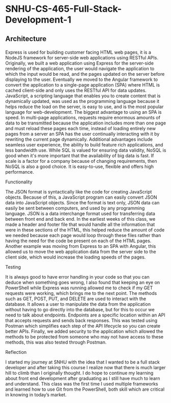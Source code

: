 # SNHU-CS-465-Full-Stack-Development-1

<h2><p>Architecture</p></h2>
Express is used for building customer facing HTML web pages, it is a NodeJS framework for server-side web applications using RESTful APIs. Originally, we built a web application using Express for the server-side rendering of the application, the user would navigate the application to which the input would be read, and the pages updated on the server before displaying to the user.  Eventually we moved to the Angular framework to convert the application to a single-page application (SPA) where HTML is cached client-side and only uses the RESTful API for data updates. JavaScript, a scripting language that enables you to create content that is dynamically updated, was used as the programming language because it helps reduce the load on the server, is easy to use, and is the most popular language for web-development.
The biggest advantage to using an SPA is speed. In multi-page applications, requests require enormous amounts of data to be transmitted because the application includes more than one page and must reload these pages each time, instead of loading entirely new pages from a server an SPA has the user continually interacting with it by rewriting the current page dynamically. Additional advantages include seamless user experience, the ability to build feature rich applications, and less bandwidth use. 
While SQL is valued for ensuring data validity, NoSQL is good when it's more important that the availability of big data is fast. If scale is a factor for a company because of changing requirements, then NoSQL is also a good choice. It is easy-to-use, flexible and offers high performance.
<p></p>Functionality</p>
The JSON format is syntactically like the code for creating JavaScript objects. Because of this, a JavaScript program can easily convert JSON data into JavaScript objects. Since the format is text only, JSON data can easily be sent between computers, and used by any programming language. JSON is a data interchange format used for transferring data between front end and back end.
In the earliest weeks of this class, we made a header and footer file that would handle all the information that were in these sections of the HTML, this helped reduce the amount of code we needed because each page would loop through these files rather than having the need for the code be present on each of the HTML pages. Another example was moving from Express to an SPA with Angular, this allowed us to move the web application data from the server side to the client side, which would increase the loading speeds of the pages.
<p>Testing</p>
It is always good to have error handling in your code so that you can deduce when something goes wrong, I also found that keeping an eye on PowerShell while Express was running allowed me to check if my GET requests were working, which brings me to the next point. The methods such as GET, POST, PUT, and DELETE are used to interact with the database.  It allows a user to manipulate the data from the application without having to go directly into the database, but for this to occur we need to talk about endpoints. Endpoints are a specific location within an API that accepts requests and sends back responses. This was tested using Postman which simplifies each step of the API lifecycle so you can create better APIs. Finally, we added security to the application which allowed the methods to be protected from someone who may not have access to these methods, this was also tested through Postman.
<p>Reflection</p>
I started my journey at SNHU with the idea that I wanted to be a full stack developer and after taking this course I realize now that there is much larger hill to climb than I originally thought. I do hope to continue my learning about front end development after graduating as I still have much to learn and understand.  This class was the first time I used multiple frameworks and learned how to use Git from the PowerShell, both skill which are critical in knowing in today’s market.

